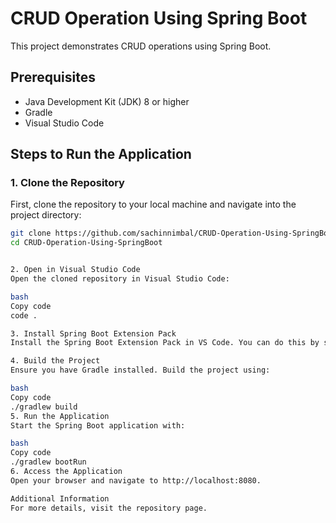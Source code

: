 # CRUD Operation Using Spring Boot

This project demonstrates CRUD operations using Spring Boot.

## Prerequisites

- Java Development Kit (JDK) 8 or higher
- Gradle
- Visual Studio Code

## Steps to Run the Application

### 1. Clone the Repository

First, clone the repository to your local machine and navigate into the project directory:

```bash
git clone https://github.com/sachinnimbal/CRUD-Operation-Using-SpringBoot.git
cd CRUD-Operation-Using-SpringBoot


2. Open in Visual Studio Code
Open the cloned repository in Visual Studio Code:

bash
Copy code
code .

3. Install Spring Boot Extension Pack
Install the Spring Boot Extension Pack in VS Code. You can do this by searching for it in the Extensions view (Ctrl+Shift+X) or by visiting this link.

4. Build the Project
Ensure you have Gradle installed. Build the project using:

bash
Copy code
./gradlew build
5. Run the Application
Start the Spring Boot application with:

bash
Copy code
./gradlew bootRun
6. Access the Application
Open your browser and navigate to http://localhost:8080.

Additional Information
For more details, visit the repository page.
